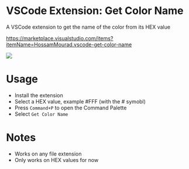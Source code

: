 # VSCode Extension: Get Color Name
A VSCode extension to get the name of the color from its HEX value

https://marketplace.visualstudio.com/items?itemName=HossamMourad.vscode-get-color-name

![](https://i.imgur.com/gEwh1XU.gif)

# Usage
- Install the extension
- Select a HEX value, example #FFF (with the # symobl)
- Press `Command+P` to open the Command Palette
- Select `Get Color Name`

# Notes
- Works on any file extension
- Only works on HEX values for now
